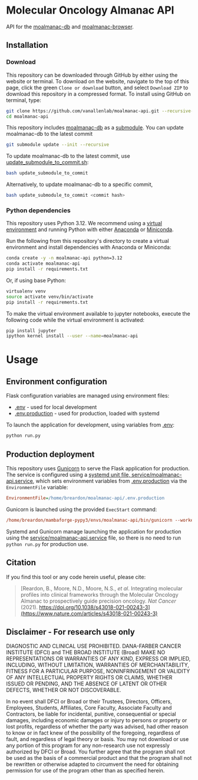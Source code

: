 # Molecular Oncology Almanac API
API for the [moalmanac-db](https://github.com/vanallenlab/moalmanac-db) and [moalmanac-browser](https://github.com/vanallenlab/moalmanac-browser/tree/main).

## Installation 
### Download
This repository can be downloaded through GitHub by either using the website or terminal. To download on the website, navigate to the top of this page, click the green `Clone or download` button, and select `Download ZIP` to download this repository in a compressed format. To install using GitHub on terminal, type:
```bash
git clone https://github.com/vanallenlab/moalmanac-api.git --recursive-submodules
cd moalmanac-api
```
This repository includes [moalmanac-db](https://github.com/vanallenlab/moalmanac-db) as a [submodule](https://github.blog/open-source/git/working-with-submodules/). You can update moalmanac-db to the latest commit 
```bash
git submodule update --init --recursive
```

To update moalmanac-db to the latest commit, use [update_submodule_to_commit.sh](update_submodule_to_commit.sh):
```bash
bash update_submodule_to_commit 
```

Alternatively, to update moalmanac-db to a specific commit,
```bash
bash update_submodule_to_commit <commit hash>
```

### Python dependencies
This repository uses Python 3.12. We recommend using a [virtual environment](https://docs.python.org/3/tutorial/venv.html) and running Python with either [Anaconda](https://www.anaconda.com/download/) or [Miniconda](https://conda.io/miniconda.html). 

Run the following from this repository's directory to create a virtual environment and install dependencies with Anaconda or Miniconda:
```bash
conda create -y -n moalmanac-api python=3.12
conda activate moalmanac-api
pip install -r requirements.txt
```

Or, if using base Python: 
```bash
virtualenv venv
source activate venv/bin/activate
pip install -r requirements.txt
```

To make the virtual environment available to jupyter notebooks, execute the following code while the virtual environment is activated:
```bash
pip install jupyter
ipython kernel install --user --name=moalmanac-api
```

# Usage
## Environment configuration
Flask configuration variables are managed using environment files:

- [.env](.env) - used for local development
- [.env.production](.env.production) - used for production, loaded with systemd 

To launch the application for development, using variables from [.env](.env):
```bash
python run.py
```

## Production deployment
This repository uses [Gunicorn](https://gunicorn.org) to serve the Flask application for production. The service is configured using a [systemd unit file, service/moalmanac-api.service](service/moalmanac-api.service), which sets environment variables from [.env.production](.env.production) via the `EnvironmentFile` variable:
```ini
EnvironmentFile=/home/breardon/moalmanac-api/.env.production
```
Gunicorn is launched using the provided `ExecStart` command:
```ini
/home/breardon/mambaforge-pypy3/envs/moalmanac-api/bin/gunicorn --workers 5 --bind unix:moalmanac-api.sock -m 007 run:app
```
Systemd and Gunicorn manage launching the application for production using the [service/moalmanac-api.service](service/moalmanac-api.service) file, so there is no need to run `python run.py` for production use.

## Citation
If you find this tool or any code herein useful, please cite:  
> [Reardon, B., Moore, N.D., Moore, N.S., *et al*. Integrating molecular profiles into clinical frameworks through the Molecular Oncology Almanac to prospectively guide precision oncology. *Nat Cancer* (2021). https://doi.org/10.1038/s43018-021-00243-3](https://www.nature.com/articles/s43018-021-00243-3)

## Disclaimer - For research use only
DIAGNOSTIC AND CLINICAL USE PROHIBITED. DANA-FARBER CANCER INSTITUTE (DFCI) and THE BROAD INSTITUTE (Broad) MAKE NO REPRESENTATIONS OR WARRANTIES OF ANY KIND, EXPRESS OR IMPLIED, INCLUDING, WITHOUT LIMITATION, WARRANTIES OF MERCHANTABILITY, FITNESS FOR A PARTICULAR PURPOSE, NONINFRINGEMENT OR VALIDITY OF ANY INTELLECTUAL PROPERTY RIGHTS OR CLAIMS, WHETHER ISSUED OR PENDING, AND THE ABSENCE OF LATENT OR OTHER DEFECTS, WHETHER OR NOT DISCOVERABLE.

In no event shall DFCI or Broad or their Trustees, Directors, Officers, Employees, Students, Affiliates, Core Faculty, Associate Faculty and Contractors, be liable for incidental, punitive, consequential or special damages, including economic damages or injury to persons or property or lost profits, regardless of whether the party was advised, had other reason to know or in fact knew of the possibility of the foregoing, regardless of fault, and regardless of legal theory or basis. You may not download or use any portion of this program for any non-research use not expressly authorized by DFCI or Broad. You further agree that the program shall not be used as the basis of a commercial product and that the program shall not be rewritten or otherwise adapted to circumvent the need for obtaining permission for use of the program other than as specified herein.